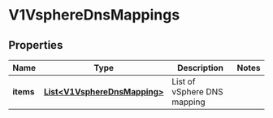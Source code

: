 # V1VsphereDnsMappings

## Properties
Name | Type | Description | Notes
------------ | ------------- | ------------- | -------------
**items** | [**List&lt;V1VsphereDnsMapping&gt;**](V1VsphereDnsMapping.md) | List of vSphere DNS mapping | 
